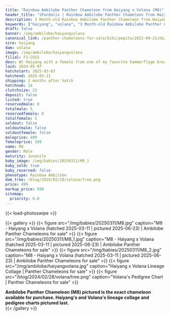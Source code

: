 ```yaml
---
title: "Rainbow Ambilobe Panther Chameleon from Haiyang x Volana (M8)"
header_title: "iPardalis | Rainbow Ambilobe Panther Chameleon from Haiyang x Volana | M8"
description: 3 Month-old Rainbow Ambilobe Panther Chameleon from Haiyang and Volana. WC Haiyang with a female from one of my favorite Kammerflage Kreations pairings of the past few years - great outcross with new genetics! We've included sire and dam dendrograms if available, but you can view our Haiyang or Volana breeder pages for more information.
keywords: ["haiyang", "volana", "3 Month-old Rainbow Ambilobe Panther Chameleon", "baby chameleons for sale", "buy panther chameleon", "panther for sale", "ambilobe panther chameleons for sale", "ambilobe panther chameleon for sale"]
draft: false
banner: /img/ambilobe/haiyangvolana
canonical_link: /panther-chameleons-for-sale/bibi/pepita/2023-09-21/m5/
sire: haiyang
dam: volana
image: /img/ambilobe/haiyangvolana
filial: F1-CG15
desc: WC Haiyang with a female from one of my favorite Kammerflage Kreations pairings of the past few years - great outcross with new genetics!
laid: 2024-05-07
hatchstart: 2025-03-03
hatchend: 2025-03-11
shipping: 3 months after hatch
hatchnum: 14
clutchsize: 23
deposit: false
listed: true
reservedmale: 0
totalmale: 5
reservedfemale: 0
totalfemale: 5
soldout: false
soldoutmale: false
soldoutfemale: false
maleprice: 499
femaleprice: 349
name: M8
gender: Male
maturity: Juvenile
baby_image: /img/babies/20250311/M8_1
baby_sold: true
baby_reserved: false
phenotype: Rainbow Ambilobe
dam_tree: /blog/2024/02/28/volana/tree.png
price: 499
markup_price: 599
sitemap: 
  priority: 0.0
---
```


{{< load-photoswipe >}}

{{< gallery >}}
  {{< figure src="/img/babies/20250311/M8.jpg" caption="M8 - Haiyang x Volana (hatched 2025-03-11 | pictured 2025-06-23) | Ambilobe Panther Chameleons for sale" >}}
  {{< figure src="/img/babies/20250311/M8_1.jpg" caption="M8 - Haiyang x Volana (hatched 2025-03-11 | pictured 2025-06-23) | Ambilobe Panther Chameleons for sale" >}}
  {{< figure src="/img/babies/20250311/M8_2.jpg" caption="M8 - Haiyang x Volana (hatched 2025-03-11 | pictured 2025-06-23) | Ambilobe Panther Chameleons for sale" >}}
  {{< figure src="/img/ambilobe/haiyangvolana.jpg" caption="Haiyang x Volana Lineage Collage | Panther Chameleons for sale" >}}
  {{< figure src="/blog/2024/02/28/volana/tree.png" caption="Volana's Pedigree Chart | Panther Chameleons for sale" >}}
  <figcaption itemprop="description"><strong>Ambilobe Panther Chameleon (M8) pictured is the exact chameleon available for purchase. Haiyang's and Volana's lineage collage and pedigree charts pictured last.</strong></figcaption>
{{< /gallery >}}

